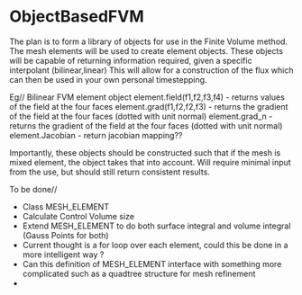 # ObjectBasedFVM

The plan is to form a library of objects for use in the Finite Volume method. 
The mesh elements will be used to create element objects. 
These objects will be capable of returning information required, given a specific interpolant (bilinear,linear)
This will allow for a construction of the flux which can then be used in your own personal timestepping.

Eg// Bilinear FVM
element object 
  element.field(f1,f2,f3,f4) - returns values of the field at the four faces
  element.grad(f1,f2,f2,f3) - returns the gradient of the field at the four faces (dotted with unit normal)
  element.grad_n - returns the gradient of the field at the four faces (dotted with unit normal)
  element.Jacobian - return jacobian mapping?? 
  
Importantly, these objects should be constructed such that if the mesh is mixed element, the object takes that into account.
Will require minimal input from the use, but should still return consistent results. 

To be done// 
  - Class MESH_ELEMENT
  - Calculate Control Volume size
  - Extend MESH_ELEMENT to do both surface integral and volume integral (Gauss Points for both)
  - Current thought is a for loop over each element, could this be done in a more intelligent way ? 
  - Can this definition of MESH_ELEMENT interface with something more complicated such as a quadtree structure for mesh refinement
  - 
  
